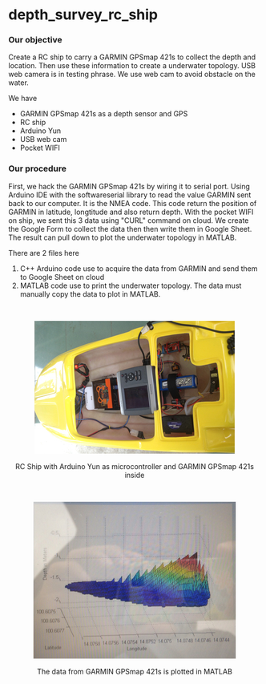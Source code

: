 # depth_survey_rc_ship

### Our objective

Create a RC ship to carry a GARMIN GPSmap 421s to collect the depth and location. Then use these information to create a underwater topology. USB web camera is in testing phrase. We use web cam to avoid obstacle on the water.

We have
- GARMIN GPSmap 421s as a depth sensor and GPS
- RC ship
- Arduino Yun
- USB web cam
- Pocket WIFI

### Our procedure

First, we hack the GARMIN GPSmap 421s by wiring it to serial port. Using Arduino IDE with the softwareserial library to read the value GARMIN sent back to our computer. It is the NMEA code. This code return the position of GARMIN in latitude, longtitude and also return depth. With the pocket WIFI on ship, we sent this 3 data using "CURL" command on cloud. We create the Google Form to collect the data then then write them in Google Sheet. The result can pull down to plot the underwater topology in MATLAB.

There are 2 files here
1) C++ Arduino code use to acquire the data from GARMIN and send them to Google Sheet on cloud
2) MATLAB code use to print the underwater topology. The data must manually copy the data to plot in MATLAB.

<br>

<p align="center">
  <img width="400" height="265" src="rc_ship_scaled.jpg">
</p>
<p align="center">
  RC Ship with Arduino Yun as microcontroller and GARMIN GPSmap 421s inside
</p>

<br>

<p align="center">
  <img width="404" height="313" src="underwater_topology_scaled.jpg">
</p>
<p align="center">
  The data from GARMIN GPSmap 421s is plotted in MATLAB
 </p>

